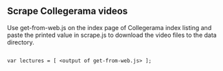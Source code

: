 ## Scrape Collegerama videos

Use get-from-web.js on the index page of Collegerama index listing and paste the printed value in scrape.js to download the video files to the data directory.

```

var lectures = [ <output of get-from-web.js> ];

```